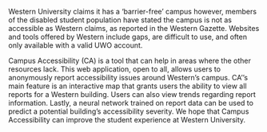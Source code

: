 Western University claims it has a ‘barrier-free’ campus however, members of the disabled student population have stated the campus is not as accessible as Western claims, as reported in the Western Gazette. 
Websites and tools offered by Western include gaps, are difficult to use, and often only available with a valid UWO account. 

Campus Accessibility (CA) is a tool that can help in areas where the other resources lack. 
This web application, open to all, allows users to anonymously report accessibility issues around Western’s campus. 
CA’’s main feature is an interactive map that grants users the ability to view all reports for a Western building. Users can also view trends regarding report information. 
Lastly, a neural network trained on report data can be used to predict a potential building’s accessibility severity. We hope that Campus Accessibility can improve the student experience at Western University. 
